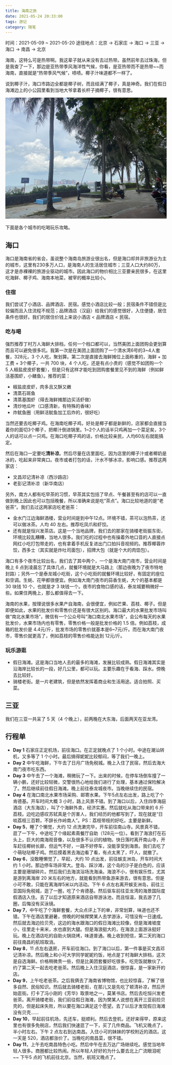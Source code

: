 ```yaml
---
title: 海南之旅
date: 2021-05-24 20:33:00
tags: 游记
category: 随笔
---
```


时间：2021-05-09 ~ 2021-05-20
途径地点：北京 -> 石家庄 -> 海口 -> 三亚 -> 海口 -> 南昌 -> 北京

海南，这特么可是热带啊。我这辈子就从来没有去过热带。虽然前年去过珠海，但是我查了一下，那边是亚热带季风海洋性气候，你看，是亚热带而不是热带~~而海南，直接就是“热带季风气候”，啧啧。椰子汁味道都不一样了。

说到椰子汁，海口市路边全都是椰子树，而且结满了椰子，真是神奇。我们在假日海滩边上的小公园里看到当地大爷拿着长杆子摘椰子，很有意思。

<img src="/images/2021/05/yezi.jpeg" style="width: 640px;" />

<!-- more -->

下面是各个城市的吃喝玩乐攻略。

## 海口

海口是海南省的省会，虽说整个海南岛旅游业很出名，但是海口却并非旅游业为主的城市，这里有230多万人口，是海南人的生活居住城市；三亚人口大约80万，这才是赤裸裸的旅游业驱动的城市。因此海口的物价相比三亚要亲民很多，在这里吃海鲜、椰子鸡、海南本地菜，被宰的概率比较小。

### 住宿

我们尝试了小酒店、品牌酒店、民宿。感觉小酒店比较一般；民宿条件不错但是比较偏而且入住流程不规范；品牌酒店（汉庭）给我们的感觉很好，入住便捷，居住条件也很好。我们的居住价钱上来说小酒店 < 品牌酒店 < 民宿。

### 吃与喝

强烈推荐丁村万人海鲜大排档，任何一个档口都可以，当然美团上面团购会更划算而且可以避免很多坑。我第一次是在美团上面团购了一个清水湾6号的3~4人套餐，328元，3 个人吃，聚划算。第二次是直接去海鲜摊位上面称重的，海鲜 + 加工费 + 3个椰子，一共 700 块，4 个人吃，还是有点小贵的（感觉不如团购一个 5 人椒盐皮皮虾套餐），但是只有这样才能吃到团购套餐里见不到的海鲜（例如鲜活基围虾，小鳝鱼）。推荐的菜：

+ 椒盐皮皮虾，肉多且又酥又嫩
+ 清蒸石斑鱼
+ 清蒸基围虾（得去海鲜摊那边买活虾做）
+ 清炒地瓜叶（口感清新，有特殊的香味）
+ 炸鱿鱼圈（用鲜活鱿鱼加工后炸的，很好吃）

当然还要去吃椰子鸡。在海南吃椰子鸡，好处是椰子都是新鲜的，店家都会直接当着你的面切3个椰子，把椰汁倒进锅里。1~2个人的话半只鸡再加一个菜足矣，3个人的话可以点一只鸡。在海口吃椰子鸡的话，价格比较亲民，人均60左右就能搞定。

然后在海口一定要吃**清补凉**。然后尽量在店里面吃，因为店里的椰子汁或者椰奶是冰的，吃起来非常爽口。夜市或者打包的话，汁水不够冰凉，影响口感。推荐这两家店：

+ 文昌邓记清补凉（西沙路店）
+ 老彭记清补凉（新华南店）

另外，南方人都有吃早茶的习惯，早茶其实包括了早点、午餐甚至有的店可以一直做到晚上因此也可以包括晚餐，所以准确来说是吃“茶点”。海口比较地道的是“老爸茶”。我们去过这两家店吃老爸茶：

+ 金水门江边海鲜酒楼，营业时间是到中午12点。环境不错，茶可以泡热茶，还可以做冰茶。人均 40 左右。推荐吃凤爪和虾饺。
+ 还有就是恒兴发茶店。这是一个当地品牌，我们去的那家在骑楼老街振东街，环境比较乱糟糟，当地人很多。我们吃的过程中也有操着外地口音的人直接点网红小吃打包带走的，也有拿着手机反复进出门口拍抖音视频的。推荐椰蓉炸饺，西多士（其实就是炸吐司面包），招牌大包（就是个大的肉馅包）。

海口有多个夜市比较出名，我们去了其中两个，一个是海大南门夜市，营业时间是晚上 6 点到凌晨忘了具体几点，就餐环境就是大马路上（那边夜晚为了夜市特地封路）；另外一个是泰龙城小吃街，这个小吃街的就餐环境比较好，有固定的座位和空调。生蚝、花甲都很便宜。例如海大南门夜市的蒜香生蚝，大个的基本都是 30 块钱 10 个，也就是才 3 块钱一个。夜市的食物口感的话，泰龙城要稍微好一些。如果住两晚上，那么都值得去一下。

海南的水果，按理说很多水果产自海南，会很便宜，例如芒果、荔枝、椰子。但是即便如此，水果的批发价和零售价还是有很大区别的。海口最大的水果批发市场叫做“南北水果市场”，微信有一个公众号叫“海口南北水果市场”，会公布每天的水果批发价，水果市场内也有零售，零售价格一般是批发价格的 1.5 倍。例如荔枝，成箱的批发价是 4.4元/斤，批发市场的零售价就基本是6~7元/斤。而在海大南门夜市，零售价就更高了，例如荔枝的零售价格能达到 12元/斤。

### 玩乐游逛

+ 假日海滩。这是海口当地人去的最多的海滩，发展比较成熟。假日海滩其实是沿海岸比较长的一段，好几公里，都可以玩。主要乐趣在于看海、踩水。傍晚去比较好。
+ 骑楼老街。是一片老建筑，但是依然发挥着商业和生活用途。适合拍照、买菜。

## 三亚

我们在三亚一共呆了 5 天（4 个晚上），前两晚在大东海，后面两天在亚龙湾。

## 行程单

+ **Day 1** 石家庄正定机场，前往海口。在正定就晚点了 1 个小时。中途在潮汕转机，又多等了 1 个小时。最后搞得妮妮比较郁闷，等了我们一晚上。
+ **Day 2** 中午吃海鲜，下午去了日月广场免税城。晚上入住了民宿，然后去海大南门夜市吃东西。
+ **Day 3** 中午去了一个海滩，稍微玩了一下。出来的时候，在停车场倒车撞了一辆小鹏，还好比较轻微，交警很热心地给我们进行了处理，基本通过保险解决了。然后继续前往假日海滩。晚上前往泰龙城夜市。当晚继续住的民宿。
+ **Day 4** 在海口南北水果市场采购、邮寄水果。下午5点左右出发，路上吃了个肯德基。开车时间大概 3 小时，路上风景不错。到了海口以后，入住四季海庭酒店（大东海店），叫了个海鲜外卖，经济实惠。然后就吃从海口带来的 6 斤荔枝。边吃边感叹苏轼真是个厉害人，我们经历的他都写到了，现在就是“日啖荔枝三百颗，不辞长作岭南人”。PS：荔枝带枝的好吃，主要是新鲜。
+ **Day 5**，睡了个懒觉，大约 12 点洗漱完毕，开车前往南山寺。风景真不错，逛了一下午，中途吃了个缘起素斋餐厅自助（128元一位）。看到了海浪打在石头上，巨大的南海观音像，以及很多不认识的植物。快日落时离开南山寺，开车赶往椰树长廊，但运气不好，一路不好停车，没能享受到海景。我们去吃了个萌哒哒椰子鸡。然后摸着黑去海边看了看，有点太黑了，吓人，就撤了。
+ **Day 6**，没敢睡懒觉了，早起，大约 10 点出发，前往蜈支洲岛，开车时间大约 1 小时。那边停车场非常大。登岛、踩沙滩，这个岛的沙子是白色的，应该主要是珊瑚碎片。然后我们去海滨浴场洗海澡。海浪不小，很有娱乐性，尤其是游到离海岸 20 米左右的地方，就能看到热带鱼游来游去，很有意思。但是小可不敢，只能在离海岸5米以内活动。下午 6 点左右离开蜈支洲岛，前往三亚国际免税城，逛了一圈，吃了个肯德基。然后驱车前往亚龙湾的海景国际度假酒店入住。去了以后才知道原来酒店自带游泳池，而且恒温，我去游了几圈，后悔没有买泳镜。
+ **Day 7**，中午吃了个海鲜套餐，大众点评上下的单，非常划算，味道也还不错。下午在酒店里避暑，傍晚的时候撵樊某人去学游泳，可惜没有一日速成。然后就去海边捡贝壳，这边的海水跟海口的假日海滩比较像，但是海滩坡度小，往里走十来米，水也直到大腿。但是海浪挺大的，在海浪上面游泳挺好玩。晚上在酒店吃的自助火锅烧烤，味道普通。晚上收到短信，第二天的海口前往南昌的航班取消。
+ **Day 8**，11 点左右退房，开车前往海口。到了海口以后，第一件事是买文昌邓记清补凉。然后晚上和小可大学同学妮妮约饭，地点是丁村海鲜大排档，这次是自选海鲜。价格稍微贵一些，但是比美团套餐好吃很多。吃完饭就散伙了，约了第二天一起去吃老爸茶。然后晚上入住汉庭酒店，很惊喜，是一家新开的店。
+ **Day 9**，上午吃老爸茶。之后我俩去了海南省博物馆，也比较惊喜，了解了很多自然、民俗知识。然后就去骑楼老街，在那儿又是先吃了顿清补凉，然后开始逛街。打卡了冯小刚的《芳华》取景地之一，莫某书店。然后去吃恒兴发老爸茶。离开骑楼老街，我们前往假日海滩，因为樊某人说想在离开三亚前捡贝壳的，但是起床失败，所以要在海口满足这个愿望。去了以后才发现假日海滩没有贝壳……
+ **Day 10**，早起前往机场，先还车，挺顺利。然后去登机，还好来得早，原来这里也有很多免税店，然后我们快速逛了一下，买了几件商品。飞机又晚点了，半小时左右。下午 2 点左右到达南昌。入住小可的妹妹的学校附近的酒店。这一天是 520，酒店都涨价了。当晚吃的南昌菜，很不错。
+ **Day 11**，上午去吃南昌特色小吃。然后中午在去万达广场继续吃。感觉当地年轻人很多。商圈都比较热闹。所以年轻人好好的为什么要去北上广流眼泪呢~~ 下午5 点的飞机前往北京。当然，航班又晚点了。

